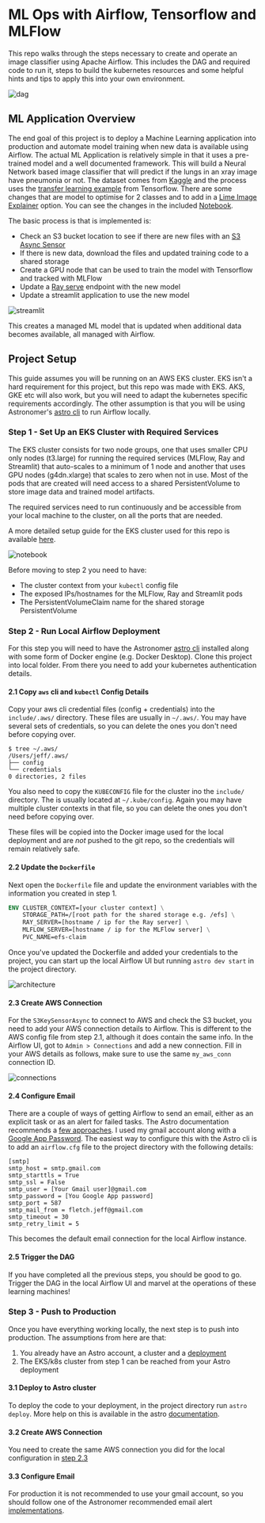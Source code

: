 # ML Ops with Airflow, Tensorflow and MLFlow

 This repo walks through the steps necessary to create and operate an image classifier using Apache Airflow. This includes the DAG and required code to run it, steps to build the kubernetes resources and some helpful hints and tips to apply this into your own environment.

![dag](images/xray_dag.png)

## ML Application Overview
The end goal of this project is to deploy a Machine Learning application into production and automate model training when new data is available using Airflow. The actual ML Application is relatively simple in that it uses a pre-trained model and a well documented framework. This will build a Neural Network based image classifier that will predict if the lungs in an xray image have pneumonia or not. The dataset comes from [Kaggle](https://www.kaggle.com/datasets/paultimothymooney/chest-xray-pneumonia) and the process uses the [transfer learning example](https://www.tensorflow.org/tutorials/images/transfer_learning) from Tensorflow. There are some changes that are model to optimise for 2 classes and to add in a [Lime Image Explainer](https://github.com/marcotcr/lime) option. You can see the changes in the included [Notebook](Xray_Classifier_Notebook.ipynb).

The basic process is that is implemented is:
* Check an S3 bucket location to see if there are new files with an [S3 Async Sensor](https://registry.astronomer.io/providers/astronomer-providers/modules/s3keysizesensorasync)
* If there is new data, download the files and updated training code to a shared storage
* Create a GPU node that can be used to train the model with Tensorflow and tracked with MLFlow
* Update a [Ray serve](https://www.ray.io/ray-serve) endpoint with the new model
* Update a streamlit application to use the new model

![streamlit](images/streamlit.png)

This creates a managed ML model that is updated when additional data becomes available, all managed with Airflow.

## Project Setup
This guide assumes you will be running on an AWS EKS cluster. EKS isn't a hard requirement for this project, but this repo was made with EKS. AKS, GKE etc will also work, but you will need to adapt the kubernetes specific requirements accordingly. The other assumption is that you will be using Astronomer's [astro cli](https://docs.astronomer.io/astro/cli/overview) to run Airflow locally.

### Step 1 - Set Up an EKS Cluster with Required Services
The EKS cluster consists for two node groups, one that uses smaller CPU only nodes (t3.large) for running the required services (MLFlow, Ray and Streamlit) that auto-scales to a minimum of 1 node and another that uses GPU nodes (g4dn.xlarge) that scales to zero when not in use. Most of the pods that are created will need access to a shared PersistentVolume to store image data and trained model artifacts. 

The required services need to run continuously and be accessible from your local machine to the cluster, on all the ports that are needed.

A more detailed setup guide for the EKS cluster used for this repo is available [here](kubernetes_docs/EKS%20Cluster.md). 

![notebook](images/eks.png)

Before moving to step 2 you need to have:
* The cluster context from your `kubectl` config file
* The exposed IPs/hostnames for the MLFlow, Ray and Streamlit pods
* The PersistentVolumeClaim name for the shared storage PersistentVolume

### Step 2 - Run Local Airflow Deployment
For this step you will need to have the Astronomer [astro cli](https://docs.astronomer.io/astro/cli/overview) installed along with some form of Docker engine (e.g. Docker Desktop). Clone this project into local folder. From there you need to add your kubernetes authentication details.

#### 2.1 Copy `aws` cli and `kubectl` Config Details
Copy your aws cli credential files (config + credentials) into the `include/.aws/` directory. These files are usually in `~/.aws/`. You may have several sets of credentials, so you can delete the ones you don't need before copying over.
```
$ tree ~/.aws/
/Users/jeff/.aws/
├── config
└── credentials
0 directories, 2 files
```

You also need to copy the `KUBECONFIG` file for the cluster ino the `include/` directory. The is usually located at `~/.kube/config`. Again you may have multiple cluster contexts in that file, so you can delete the ones you don't need before copying over.

These files will be copied into the Docker image used for the local deployment and are *not* pushed to the git repo, so the credentials will remain relatively safe.

#### 2.2 Update the `Dockerfile`
Next open the `Dockerfile` file and update the environment variables with the information you created in step 1.

```Dockerfile
ENV CLUSTER_CONTEXT=[your cluster context] \
    STORAGE_PATH=/[root path for the shared storage e.g. /efs] \
    RAY_SERVER=[hostname / ip for the Ray server] \
    MLFLOW_SERVER=[hostname / ip for the MLFlow server] \
    PVC_NAME=efs-claim
```

Once you've updated the Dockerfile and added your credentials to the project, you can start up the local Airflow UI but running `astro dev start` in the project directory. 

![architecture](images/architecture.png)

#### 2.3 Create AWS Connection
For the `S3KeySensorAsync` to connect to AWS and check the S3 bucket, you need to add your AWS connection details to Airflow. This is different to the AWS config file from step 2.1, although it does contain the same info. In the Airflow UI, got to `Admin > Connections` and add a new connection. Fill in your AWS details as follows, make sure to use the same `my_aws_conn` connection ID.

![connections](images/AWS_Secret.png)

#### 2.4 Configure Email
There are a couple of ways of getting Airflow to send an email, either as an explicit task or as an alert for failed tasks. The Astro documentation recommends a [few approaches](https://docs.astronomer.io/astro/airflow-alerts#configure-airflow-email-alerts). I used my gmail account along with a [Google App Password](https://support.google.com/accounts/answer/185833?hl=en-GB). The easiest way to configure this with the Astro cli is to add an `airflow.cfg` file to the project directory with the following details:

```Conf
[smtp]
smtp_host = smtp.gmail.com
smtp_starttls = True
smtp_ssl = False
smtp_user = [Your Gmail user]@gmail.com
smtp_password = [You Google App password]
smtp_port = 587
smtp_mail_from = fletch.jeff@gmail.com
smtp_timeout = 30
smtp_retry_limit = 5
```

This becomes the default email connection for the local Airflow instance.

#### 2.5 Trigger the DAG
If you have completed all the previous steps, you should be good to go. Trigger the DAG in the local Airflow UI and marvel at the operations of these learning machines!

### Step 3 - Push to Production
Once you have everything working locally, the next step is to push into production. The assumptions from here are that:
1. You already have an Astro account, a cluster and a [deployment](https://docs.astronomer.io/astro/create-deployment)
2. The EKS/k8s cluster from step 1 can be reached from your Astro deployment

#### 3.1 Deploy to Astro cluster
To deploy the code to your deployment, in the project directory run `astro deploy`. More help on this is available in the astro [documentation](https://docs.astronomer.io/astro/deploy-code).

#### 3.2 Create AWS Connection
You need to create the same AWS connection you did for the local configuration in [step 2.3](#23-create-aws-connection)

#### 3.3 Configure Email
For production it is not recommended to use your gmail account, so you should follow one of the Astronomer recommended email alert [implementations](https://docs.astronomer.io/astro/airflow-alerts#configure-airflow-email-alerts).

